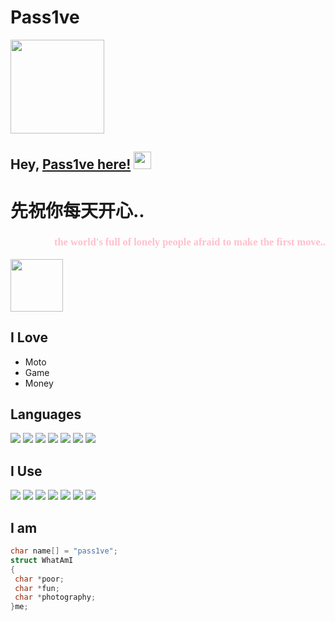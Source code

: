# Pass1ve
<img src="https://www.freeimg.cn/i/2024/01/23/65af7a130a954.jpg" width="150" height="150">


## Hey, [Pass1ve here!](https://space.bilibili.com/30767477)  <img src="https://media.giphy.com/media/hvRJCLFzcasrR4ia7z/giphy.gif" width="28px" height="28px">

<h1>先祝你每天开心..</h1> 

<span style="color: pink;">
<div style="text-align: right"><h3 style="font-family: 华文隶书;">the world's full of lonely people afraid to make the first move..</h3> </div>
</span>
<img src = 'https://www.freeimg.cn/i/2024/01/25/65b1c847bfcb4.jpg' width="84px" height="84px"/>

<!--[![cnblog](https://img.shields.io/badge/-haanyali-blue?style=flat-square&logo=Linkedin&logoColor=white&link=https://www.linkedin.com/in/haany-ali)](https://www.cnblogs.com/passive/) [![Gmail Badge](https://img.shields.io/badge/-asterp04@gmail.com-c14438?style=flat-square&logo=Gmail&logoColor=white&link=mailto:asterp04@gmail.com)](mailto:asterp04@gmail.com) [![Youtube Channel](https://img.shields.io/badge/-The%20Broke%20Coder-c14438?style=flat-square&logo=Youtube&link=https://www.youtube.com/channel/UCietjxpksncMdOUkycv5nqA)](https://www.youtube.com/channel/UCietjxpksncMdOUkycv5nqA)
<p align="left"> <img src="https://komarev.com/ghpvc/?username=MarikIshtar007" alt="MarikIshtar007" /> </p>-->
<!--[![steam](https://img.shields.io/badge/Steam-000000?style=for-the-badge&logo=steam&logoColor=white)](https://steamcommunity.com/profiles/76561198409632593/)-->


## I Love
* Moto
* Game
* Money

<!--<img src = "https://camo.githubusercontent.com/326bf4b3be140c276753fadb8cf3d3d240bbcc6535e61b32849b0f72f62495fe/68747470733a2f2f36342e6d656469612e74756d626c722e636f6d2f65316631633937313233616532313765623733313530306535303265303038332f74756d626c725f6e39647863696b6d4955317163397a667a6f375f72315f3235302e676966">-->

## Languages
<img src = 'https://img.shields.io/badge/C-00599C?style=for-the-badge&logo=c&logoColor=white'/>
<img src = 'https://img.shields.io/badge/C%2B%2B-00599C?style=for-the-badge&logo=c%2B%2B&logoColor=white'/>
<img src = 'https://img.shields.io/badge/HTML-239120?style=for-the-badge&logo=html5&logoColor=white'/>
<img src = 'https://img.shields.io/badge/Unity-100000?style=for-the-badge&logo=unity&logoColor=white'/> 
<img src=  'https://img.shields.io/badge/PHP-777BB4?style=for-the-badge&logo=php&logoColor=white'/> 
<img src = 'https://img.shields.io/badge/MySQL-00000F?style=for-the-badge&logo=mysql&logoColor=white'/> 
<img src = 'https://img.shields.io/badge/SQLite-07405E?style=for-the-badge&logo=sqlite&logoColor=white'/>
 
 ## I Use
<img src = 'https://img.shields.io/badge/VIM-%2311AB00.svg?&style=for-the-badge&logo=vim&logoColor=white'/> 
<img src = 'https://img.shields.io/badge/Visual_Studio_Code-0078D4?style=for-the-badge&logo=visual%20studio%20code&logoColor=white'/> 
<img src = 'https://img.shields.io/badge/GIT-E44C30?style=for-the-badge&logo=git&logoColor=white'/> 
<img src = 'https://img.shields.io/badge/Android-3DDC84?style=for-the-badge&logo=android&logoColor=white'/> 
<img src = 'https://img.shields.io/badge/Adobe%20Photoshop-31A8FF?style=for-the-badge&logo=Adobe%20Photoshop&logoColor=black'/>  
<img src = 'https://img.shields.io/badge/Adobe%20after%20affects-CF96FD?style=for-the-badge&logo=Adobe%20after%20effects&logoColor=393665'/> 
<img src = 'https://img.shields.io/badge/Adobe%20Premiere%20Pro-9999FF?style=for-the-badge&logo=Adobe%20Premiere%20Pro&logoColor=white'/> 

 ## I am
 ```C
char name[] = "pass1ve";
struct WhatAmI
{
  char *poor;
  char *fun;
  char *photography;
}me;
	
 ```
 

 
 

